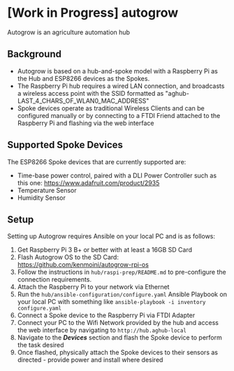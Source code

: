 # [Work in Progress] autogrow

Autogrow is an agriculture automation hub

## Background

- Autogrow is based on a hub-and-spoke model with a Raspberry Pi as the Hub and ESP8266 devices as the Spokes.
- The Raspberry Pi hub requires a wired LAN connection, and broadcasts a wireless access point with the SSID formatted as "aghub-LAST_4_CHARS_OF_WLAN0_MAC_ADDRESS"
- Spoke devices operate as traditional Wireless Clients and can be configured manually or by connecting to a FTDI Friend attached to the Raspberry Pi and flashing via the web interface

## Supported Spoke Devices

The ESP8266 Spoke devices that are currently supported are:

- Time-base power control, paired with a DLI Power Controller such as this one: https://www.adafruit.com/product/2935
- Temperature Sensor
- Humidity Sensor

## Setup

Setting up Autogrow requires Ansible on your local PC and is as follows:

1. Get Raspberry Pi 3 B+ or better with at least a 16GB SD Card
2. Flash Autogrow OS to the SD Card: https://github.com/kenmoini/autogrow-rpi-os
3. Follow the instructions in `hub/raspi-prep/README.md` to pre-configure the connection requirements.
4. Attach the Raspberry Pi to your network via Ethernet
5. Run the `hub/ansible-configuration/configure.yaml` Ansible Playbook on your local PC with something like `ansible-playbook -i inventory configure.yaml`
6. Connect a Spoke device to the Raspberry Pi via FTDI Adapter
7. Connect your PC to the Wifi Network provided by the hub and access the web interface by navigating to `http://hub.aghub-local`
8. Navigate to the ***Devices*** section and flash the Spoke device to perform the task desired
9. Once flashed, physically attach the Spoke devices to their sensors as directed - provide power and install where desired
